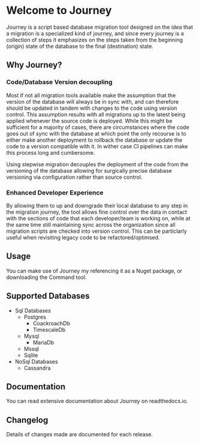 # Welcome to Journey

Journey is a script based database migration tool designed on the idea that a migration is a specialized kind of journey, and since every journey is a collection of steps it emphasizes on the steps taken from the beginning (origin) state of the database to the final (destination) state.

## Why Journey?

### Code/Database Version decoupling
Most if not all migration tools available make the assumption that the version of the database will always be in sync with, and can therefore should be updated in tandem with changes to the code using version control. This assumption results with all migrations up to the latest being applied whenever the source code is deployed. While this might be sufficient for a majority of cases, there are circumstances where the code goes out of sync with the database at which point the only recourse is to either make another deployment to rollback the database or update the code to a version compatible with it. In wither case CI pipelines can make this process long and cumbersome. 

Using stepwise migration decouples the deployment of the code from the versioning of the database allowing for surgically precise database versioning via configuration rather than source control.    

### Enhanced Developer Experience
By allowing them to up and downgrade their local database to any step in the migration journey, the tool allows fine control over the data in contact with the sections of code that each developer/team is working on, while at the same time still maintaining sync across the organization since all migration scripts are checked into version control. This can be particlarly useful when revisiting legacy code to be refactored/optimsed.

## Usage
You can make use of Journey my referencing it as a Nuget package, or downloading the Command tool.

## Supported Databases
 - Sql Databases
    - Postgres
        - CoackroachDb
        - TimescaleDb
    - Mysql
        - MariaDb
    - Mssql
    - Sqlite
 - NoSql Databases
    - Cassandra

## Documentation
You can read extensive documentation about Journey on readthedocs.io.

## Changelog
Details of changes made are documented for each release.
